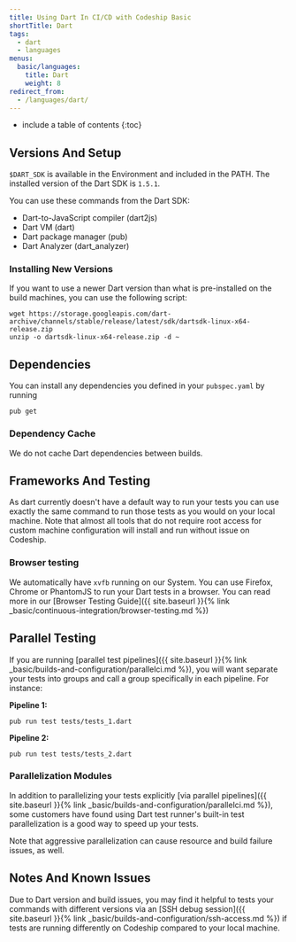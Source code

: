 ```yaml
---
title: Using Dart In CI/CD with Codeship Basic
shortTitle: Dart
tags:
  - dart
  - languages
menus:
  basic/languages:
    title: Dart
    weight: 8
redirect_from:
  - /languages/dart/
---
```


* include a table of contents
{:toc}

## Versions And Setup

`$DART_SDK` is available in the Environment and included in the PATH. The installed version of the Dart SDK is `1.5.1`.

You can use these commands from the Dart SDK:

* Dart-to-JavaScript compiler (dart2js)
* Dart VM (dart)
* Dart package manager (pub)
* Dart Analyzer (dart_analyzer)

### Installing New Versions

If you want to use a newer Dart version than what is pre-installed on the build  machines, you can use the following script:

```shell
wget https://storage.googleapis.com/dart-archive/channels/stable/release/latest/sdk/dartsdk-linux-x64-release.zip
unzip -o dartsdk-linux-x64-release.zip -d ~
```

## Dependencies

You can install any dependencies you defined in your `pubspec.yaml` by running

```shell
pub get
```

### Dependency Cache

We do not cache Dart dependencies between builds.

## Frameworks And Testing

As dart currently doesn't have a default way to run your tests you can use exactly the same command to run those tests as you would on your local machine. Note that almost all tools that do not require root access for custom machine configuration will install and run without issue on Codeship.

### Browser testing

We automatically have `xvfb` running on our System. You can use Firefox, Chrome
or PhantomJS to run your Dart tests in a browser. You can read more in our
[Browser Testing Guide]({{ site.baseurl }}{% link _basic/continuous-integration/browser-testing.md %})

## Parallel Testing

If you are running [parallel test pipelines]({{ site.baseurl }}{% link _basic/builds-and-configuration/parallelci.md %}), you will want separate your tests into groups and call a group specifically in each pipeline. For instance:

**Pipeline 1:**
```shell
pub run test tests/tests_1.dart
```

**Pipeline 2:**
```shell
pub run test tests/tests_2.dart
```

### Parallelization Modules

In addition to parallelizing your tests explicitly [via parallel pipelines]({{ site.baseurl }}{% link _basic/builds-and-configuration/parallelci.md %}), some customers have found using Dart test runner's built-in test parallelization is a good way to speed up your tests.

Note that aggressive parallelization can cause resource and build failure issues, as well.

## Notes And Known Issues

Due to Dart version and build issues, you may find it helpful to tests your commands with different versions via an [SSH debug session]({{ site.baseurl }}{% link _basic/builds-and-configuration/ssh-access.md %}) if tests are running differently on Codeship compared to your local machine.
